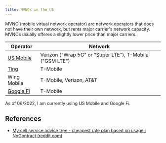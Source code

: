 ```yaml
---
title: MVNOs in the US
---
```


MVNO (mobile virtual network operator) are network operators that does not have their own network, but rents major carrier's network capacity. MVNOs usually offeres a slightly lower price than major carriers.

| Operator                                                     | Network                                                  |
| ------------------------------------------------------------ | -------------------------------------------------------- |
| [US Mobile](https://usmobile.com/referrals?data=Y29kZT1RTEFYQldXJm5hbWU9Q2hlbnhpbmc=) | Verizon ("Wrap 5G" or "Super LTE"), T-Mobile ("GSM LTE") |
| [Ting](https://tingmobile.com/)                              | T-Mobile                                                 |
| Wing Mobile                                                  | T-Mobile, Verizon, AT&T                                  |
| [Google Fi](https://g.co/fi/r/69W7HD)                        | T-Mobile                                                 |

As of 06/2022, I am currently using US Mobile and Google Fi.

## References

- [My cell service advice tree - cheapest rate plan based on usage : NoContract (reddit.com)](https://www.reddit.com/r/NoContract/comments/rhtnbk/my_cell_service_advice_tree_cheapest_rate_plan/)